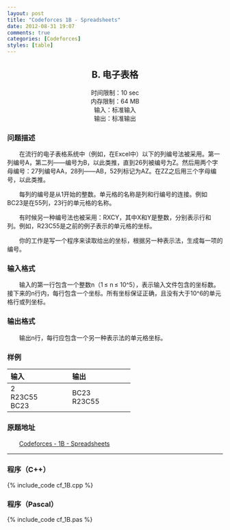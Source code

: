 ```yaml
---
layout: post
title: "Codeforces 1B - Spreadsheets"
date: 2012-08-31 19:07
comments: true
categories: [Codeforces]
styles: [table]
---
```


## <center>B. 电子表格<center>

<center>时间限制：10 sec</center>  
<center>内存限制：64 MB</center>  
<center>输入：标准输入</center>  
<center>输出：标准输出</center>  

### 问题描述
　　在流行的电子表格系统中（例如，在Excel中）以下的列编号法被采用。第一列编号A，第二列——编号为B，以此类推，直到26列被编号为Z。然后用两个字母编号：27列编号AA，28列——AB，52列标记为AZ。在ZZ之后用三个字母编号，以此类推。

　　每列的编号是从1开始的整数。单元格的名称是列和行编号的连接。例如BC23是在55列，23行的单元格的名称。

　　有时候另一种编号法也被采用：RXCY，其中X和Y是整数，分别表示行和列。例如，R23C55是之前的例子表示的单元格的坐标。

　　你的工作是写一个程序来读取给出的坐标，根据另一种表示法，生成每一项的编号。

### 输入格式

　　输入的第一行包含一个整数n（1 ≤ n ≤ 10^5），表示输入文件包含的坐标数。接下来的n行内，每行包含一个坐标。所有坐标保证正确，且没有大于10^6的单元格行或列坐标。

### 输出格式

　　输出n行，每行应包含一个另一种表示法的单元格坐标。

### 样例

输入　　　　　　     | 输出　　　　　　
:------------------|:------------------
2<br>R23C55<br>BC23|BC23<br>R23C55

### 原题地址

　　[Codeforces - 1B - Spreadsheets](http://www.codeforces.com/problemset/problem/1/B)

<!-- more -->

-------------------------------------------

### 程序（C++）

{% include_code cf_1B.cpp %}

### 程序（Pascal）

{% include_code cf_1B.pas %}

